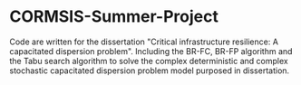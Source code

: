 # CORMSIS-Summer-Project
Code are written for the dissertation "Critical infrastructure resilience: A capacitated dispersion  problem". Including the BR-FC, BR-FP algorithm and the Tabu search algorithm to solve the complex deterministic and complex stochastic capacitated dispersion  problem model purposed in dissertation.
